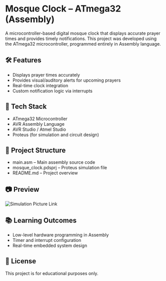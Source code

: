 # Mosque Clock – ATmega32 (Assembly)

A microcontroller-based digital mosque clock that displays accurate prayer times and provides timely notifications. This project was developed using the ATmega32 microcontroller, programmed entirely in Assembly language.

## 🛠 Features
- Displays prayer times accurately
- Provides visual/auditory alerts for upcoming prayers
- Real-time clock integration
- Custom notification logic via interrupts

## 🔧 Tech Stack
- ATmega32 Microcontroller
- AVR Assembly Language
- AVR Studio / Atmel Studio
- Proteus (for simulation and circuit design)

## 📁 Project Structure
- main.asm – Main assembly source code
- mosque_clock.pdsprj – Proteus simulation file
- README.md – Project overview

## 📷 Preview
![Simulation Picture Link](https://github.com/user-attachments/assets/1c4fcb46-8fa6-4870-8164-2edec77e5120)


## 📚 Learning Outcomes
- Low-level hardware programming in Assembly
- Timer and interrupt configuration
- Real-time embedded system design

## 📄 License
This project is for educational purposes only.
